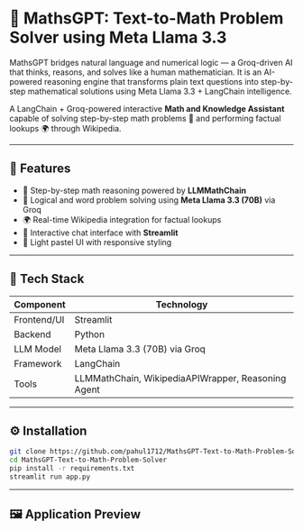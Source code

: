 # 🧮 MathsGPT: Text-to-Math Problem Solver using Meta Llama 3.3
MathsGPT bridges natural language and numerical logic — a Groq-driven AI that thinks, reasons, and solves like a human mathematician. It is an AI-powered reasoning engine that transforms plain text questions into step-by-step mathematical solutions using Meta Llama 3.3 + LangChain intelligence.

A LangChain + Groq-powered interactive **Math and Knowledge Assistant** capable of solving step-by-step math problems 🧠 and performing factual lookups 🌍 through Wikipedia.

---

## 🚀 Features

- 🧮 Step-by-step math reasoning powered by **LLMMathChain**
- 🔢 Logical and word problem solving using **Meta Llama 3.3 (70B)** via Groq
- 🌍 Real-time Wikipedia integration for factual lookups
- 💬 Interactive chat interface with **Streamlit**
- 🎨 Light pastel UI with responsive styling

---

## 🧩 Tech Stack

| Component | Technology |
|------------|-------------|
| Frontend/UI | Streamlit |
| Backend | Python |
| LLM Model | Meta Llama 3.3 (70B) via Groq |
| Framework | LangChain |
| Tools | LLMMathChain, WikipediaAPIWrapper, Reasoning Agent |

---

## ⚙️ Installation
```bash
git clone https://github.com/pahul1712/MathsGPT-Text-to-Math-Problem-Solver.git
cd MathsGPT-Text-to-Math-Problem-Solver
pip install -r requirements.txt
streamlit run app.py
```

---

## 🖼️ Application Preview

